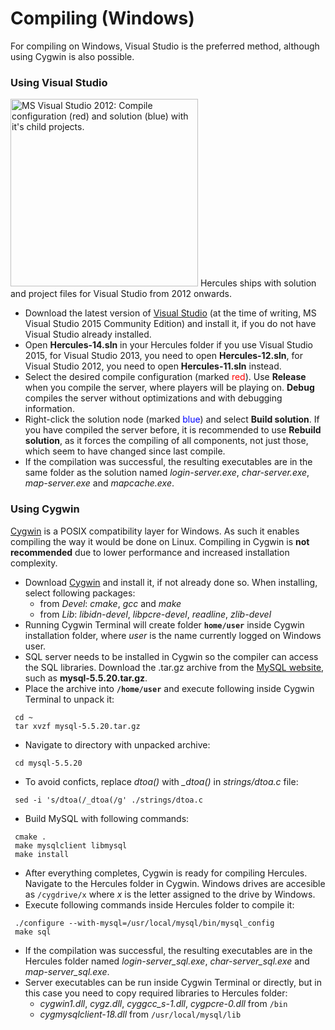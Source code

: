 # Compiling (Windows)

For compiling on Windows, Visual Studio is the preferred method, although using Cygwin is also possible.

### Using Visual Studio

<img src="Compile_hercules.PNG"
title="MS Visual Studio 2012: Compile configuration (red) and solution (blue) with it&#39;s child projects." width="300"
alt="MS Visual Studio 2012: Compile configuration (red) and solution (blue) with it&#39;s child projects." /> Hercules
ships with solution and project files for Visual Studio from 2012 onwards.

- Download the latest version of [Visual Studio](https://www.visualstudio.com) (at the time of writing, MS Visual Studio
  2015 Community Edition) and install it, if you do not have Visual Studio already installed.
- Open **Hercules-14.sln** in your Hercules folder if you use Visual Studio 2015, for Visual Studio 2013, you need to
  open **Hercules-12.sln**, for Visual Studio 2012, you need to open **Hercules-11.sln** instead.
- Select the desired compile configuration (marked <span style="color:red;">red</span>). Use **Release** when you
  compile the server, where players will be playing on. **Debug** compiles the server without optimizations and with
  debugging information.
- Right-click the solution node (marked <span style="color:blue;">blue</span>) and select **Build solution**. If you
  have compiled the server before, it is recommended to use **Rebuild solution**, as it forces the compiling of all
  components, not just those, which seem to have changed since last compile.
- If the compilation was successful, the resulting executables are in the same folder as the solution named
  *login-server.exe*, *char-server.exe*, *map-server.exe* and *mapcache.exe*.

### Using Cygwin

[Cygwin](http://www.cygwin.com/) is a POSIX compatibility layer for Windows. As such it enables compiling the way it
would be done on Linux. Compiling in Cygwin is **not recommended** due to lower performance and increased installation
complexity.

- Download [Cygwin](http://www.cygwin.com/setup.exe) and install it, if not already done so. When installing, select
  following packages:
  - from *Devel*: *cmake*, *gcc* and *make*
  - from *Lib*: *libidn-devel*, *libpcre-devel*, *readline*, *zlib-devel*
- Running Cygwin Terminal will create folder **`home/user`** inside Cygwin installation folder, where *user* is the name
  currently logged on Windows user.
- SQL server needs to be installed in Cygwin so the compiler can access the SQL libraries. Download the .tar.gz archive
  from the [MySQL website](http://dev.mysql.com/downloads/mysql/?current_os=src), such as **mysql-5.5.20.tar.gz**.
- Place the archive into **`/home/user`** and execute following inside Cygwin Terminal to unpack it:

` cd ~`  
` tar xvzf mysql-5.5.20.tar.gz`

- Navigate to directory with unpacked archive:

` cd mysql-5.5.20`

- To avoid conficts, replace *dtoa()* with *\_dtoa()* in *strings/dtoa.c* file:

` sed -i 's/dtoa(/_dtoa(/g' ./strings/dtoa.c`

- Build MySQL with following commands:

` cmake .`  
` make mysqlclient libmysql`  
` make install`

- After everything completes, Cygwin is ready for compiling Hercules. Navigate to the Hercules folder in Cygwin. Windows
  drives are accesible as `/cygdrive/x` where *x* is the letter assigned to the drive by Windows.
- Execute following commands inside Hercules folder to compile it:

` ./configure --with-mysql=/usr/local/mysql/bin/mysql_config`  
` make sql`

- If the compilation was successful, the resulting executables are in the Hercules folder named *login-server_sql.exe*,
  *char-server_sql.exe* and *map-server_sql.exe*.
- Server executables can be run inside Cygwin Terminal or directly, but in this case you need to copy required libraries
  to Hercules folder:
  - *cygwin1.dll*, *cygz.dll*, *cyggcc_s-1.dll*, *cygpcre-0.dll* from `/bin`
  - *cygmysqlclient-18.dll* from `/usr/local/mysql/lib`
